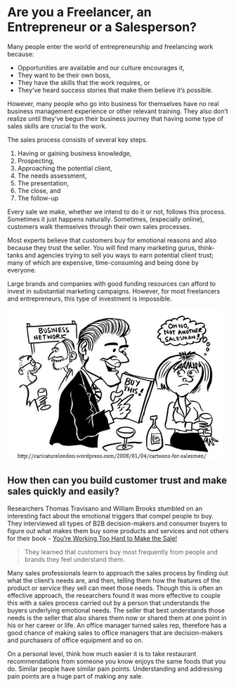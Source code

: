 # Are you a Freelancer, an Entrepreneur or a Salesperson?

Many people enter the world of entrepreneurship and freelancing work because:

- Opportunities are available and our culture encourages it,
- They want to be their own boss,
- They have the skills that the work requires, or
- They’ve heard success stories that make them believe it’s possible.

However, many people who go into business for themselves have no real business management experience or other relevant training. They also don’t realize until they’ve begun their business journey that having some type of sales skills are crucial to the work.

The sales process consists of several key steps.

1. Having or gaining business knowledge,
1. Prospecting,
1. Approaching the potential client,
1. The needs assessment,
1. The presentation,
1. The close, and
1. The follow-up

Every sale we make, whether we intend to do it or not, follows this process. Sometimes it just happens naturally. Sometimes, (especially online), customers walk themselves through their own sales processes.

Most experts believe that customers buy for emotional reasons and also because they trust the seller. You will find many marketing gurus, think-tanks and agencies trying to sell you ways to earn potential client trust; many of which are expensive, time-consuming and being done by everyone.

Large brands and companies with good funding resources can afford to invest in substantial marketing campaigns. However, for most freelancers and entrepreneurs, this type of investment is impossible.

<img class="small right" src="/static/2016/salesperson.jpg" alt="Salesperson" loading="lazy">

## How then can you build customer trust and make sales quickly and easily?

Researchers Thomas Travisano and William Brooks stumbled on an interesting fact about the emotional triggers that compel people to buy. They interviewed all types of B2B decision-makers and consumer buyers to figure out what makes them buy some products and services and not others for their book - <a href="https://www.amazon.com/Youre-Working-Hard-Make-Sale/dp/0786303956/">You’re Working Too Hard to Make the Sale!</a>

> They learned that customers buy most frequently from people and brands they feel understand them.

Many sales professionals learn to approach the sales process by finding out what the client’s needs are, and then, telling them how the features of the product or service they sell can meet those needs. Though this is often an effective approach, the researchers found it was more effective to couple this with a sales process carried out by a person that understands the buyers underlying emotional needs. The seller that best understands those needs is the seller that also shares them now or shared them at one point in his or her career or life. An office manager turned sales rep, therefore has a good chance of making sales to office managers that are decision-makers and purchasers of office equipment and so on.

On a personal level, think how much easier it is to take restaurant recommendations from someone you know enjoys the same foods that you do. Similar people have similar pain points. Understanding and addressing pain points are a huge part of making any sale.
